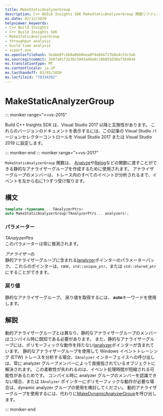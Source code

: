 ```yaml
---
title: MakeStaticAnalyzerGroup
description: C++ BUILD Insights SDK MakeStaticAnalyzerGroup 関数リファレンス。
ms.date: 02/12/2020
helpviewer_keywords:
- C++ Build Insights
- C++ Build Insights SDK
- MakeStaticAnalyzerGroup
- throughput analysis
- build time analysis
- vcperf.exe
ms.openlocfilehash: 5eabb0fcbb0a0bb0eea0f4e6bbf27b8e4c53c3ab
ms.sourcegitcommit: 3e8fa01f323bc5043a48a0c18b855d38af3648d4
ms.translationtype: MT
ms.contentlocale: ja-JP
ms.lasthandoff: 03/05/2020
ms.locfileid: "78334392"
---
```

# <a name="makestaticanalyzergroup"></a>MakeStaticAnalyzerGroup

::: moniker range="<=vs-2015"

Build C++ Insights SDK は、Visual Studio 2017 以降と互換性があります。 これらのバージョンのドキュメントを表示するには、この記事の Visual Studio バージョンセレクターコントロールを Visual Studio 2017 または Visual Studio 2019 に設定します。

::: moniker-end
::: moniker range=">=vs-2017"

`MakeStaticAnalyzerGroup` 関数は、 [Analyze](analyze.md)や[Relog](relog.md)などの関数に渡すことができる静的なアナライザーグループを作成するために使用されます。 アナライザーグループのメンバーは、トレース内のすべてのイベントが分析されるまで、イベントを左から右に1つずつ受け取ります。

## <a name="syntax"></a>構文

```cpp
template <typename... TAnalyzerPtrs>
auto MakeStaticAnalyzerGroup(TAnalyzerPtrs... analyzers);
```

### <a name="parameters"></a>パラメーター

*TAnalyzerPtrs*\
このパラメーターは常に推測されます。

*アナライザー*の\
静的アナライザーグループに含まれる[Ianalyzer](../other-types/ianalyzer-class.md)ポインターのパラメーターパック。 これらのポインターは、raw、`std::unique_ptr`、または `std::shared_ptr`にすることができます。

### <a name="return-value"></a>戻り値

静的なアナライザーグループ。 戻り値を取得するには、 **auto**キーワードを使用します。

## <a name="remarks"></a>解説

動的アナライザーグループとは異なり、静的なアナライザーグループのメンバーはコンパイル時に既知である必要があります。 また、静的なアナライザーグループには、ポリモーフィックな動作を持たない[Ianalyzer](../other-types/ianalyzer-class.md)ポインターが含まれています。 静的なアナライザーグループを使用して Windows イベントトレーシング (ETW) トレースを分析する場合、`IAnalyzer` インターフェイスへの呼び出しは、常に analyzer グループメンバーによって直接指されているオブジェクトに解決されます。 この柔軟性が失われるのは、イベント処理時間が短縮される可能性があるためです。 コンパイル時に analyzer グループのメンバーを認識できない場合、または `IAnalyzer` ポインターにポリモーフィックな動作が必要な場合は、dynamic analyzer グループの使用を検討してください。 動的アナライザーグループを使用するには、代わりに[MakeDynamicAnalyzerGroup](make-static-analyzer-group.md)を呼び出します。

::: moniker-end
